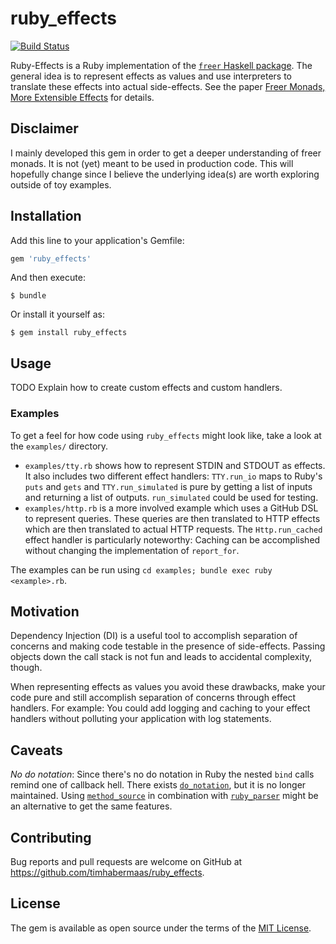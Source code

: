 # ruby_effects
[![Build Status](https://travis-ci.org/timhabermaas/ruby_effects.svg?branch=master)](https://travis-ci.org/timhabermaas/ruby_effects)

Ruby-Effects is a Ruby implementation of the [`freer` Haskell package](https://hackage.haskell.org/package/freer). The general idea is to represent effects as values and use interpreters to translate these effects into actual side-effects. See the paper [Freer Monads, More Extensible Effects](http://okmij.org/ftp/Haskell/extensible/more.pdf) for details.

## Disclaimer

I mainly developed this gem in order to get a deeper understanding of freer monads.
It is not (yet) meant to be used in production code.
This will hopefully change since I believe the underlying idea(s) are worth exploring outside of toy examples.


## Installation

Add this line to your application's Gemfile:

```ruby
gem 'ruby_effects'
```

And then execute:

    $ bundle

Or install it yourself as:

    $ gem install ruby_effects


## Usage

TODO Explain how to create custom effects and custom handlers.

### Examples

To get a feel for how code using `ruby_effects` might look like, take a look at the `examples/` directory.

* `examples/tty.rb` shows how to represent STDIN and STDOUT as effects. It also includes two different effect handlers: `TTY.run_io` maps to Ruby's `puts` and `gets` and `TTY.run_simulated` is pure by getting a list of inputs and returning a list of outputs. `run_simulated` could be used for testing.
* `examples/http.rb` is a more involved example which uses a GitHub DSL to represent queries. These queries are then translated to HTTP effects which are then translated to actual HTTP requests. The `Http.run_cached` effect handler is particularly noteworthy: Caching can be accomplished without changing the implementation of `report_for`.

The examples can be run using `cd examples; bundle exec ruby <example>.rb`.


## Motivation

Dependency Injection (DI) is a useful tool to accomplish separation of concerns and making code testable in the presence of side-effects.
Passing objects down the call stack is not fun and leads to accidental complexity, though.

When representing effects as values you avoid these drawbacks, make your code pure and still accomplish separation of concerns through effect handlers.
For example: You could add logging and caching to your effect handlers without polluting your application with log statements.


## Caveats

*No do notation*: Since there's no do notation in Ruby the nested `bind` calls remind one of callback hell. There exists [`do_notation`](https://github.com/aanand/do_notation), but it is no longer maintained. Using [`method_source`](https://github.com/banister/method_source) in combination with [`ruby_parser`](https://github.com/seattlerb/ruby_parser) might be an alternative to get the same features.


## Contributing

Bug reports and pull requests are welcome on GitHub at https://github.com/timhabermaas/ruby_effects.


## License

The gem is available as open source under the terms of the [MIT License](http://opensource.org/licenses/MIT).
